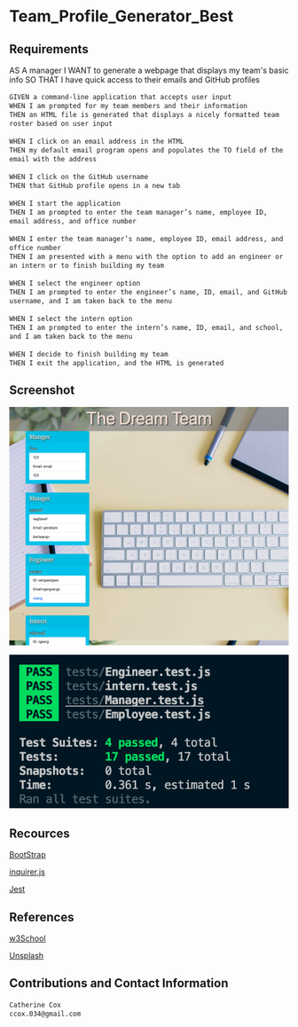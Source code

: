 # Team_Profile_Generator_Best

## Requirements

<!-- ----------------------- -->

AS A manager
I WANT to generate a webpage that displays my team's basic info
SO THAT I have quick access to their emails and GitHub profiles

```
GIVEN a command-line application that accepts user input
WHEN I am prompted for my team members and their information
THEN an HTML file is generated that displays a nicely formatted team roster based on user input

WHEN I click on an email address in the HTML
THEN my default email program opens and populates the TO field of the email with the address

WHEN I click on the GitHub username
THEN that GitHub profile opens in a new tab

WHEN I start the application
THEN I am prompted to enter the team manager’s name, employee ID, email address, and office number

WHEN I enter the team manager’s name, employee ID, email address, and office number
THEN I am presented with a menu with the option to add an engineer or an intern or to finish building my team

WHEN I select the engineer option
THEN I am prompted to enter the engineer’s name, ID, email, and GitHub username, and I am taken back to the menu

WHEN I select the intern option
THEN I am prompted to enter the intern’s name, ID, email, and school, and I am taken back to the menu

WHEN I decide to finish building my team
THEN I exit the application, and the HTML is generated
```

## Screenshot

<!-- ----------------------- -->

![Sreen Shot Display](./Assets/images/page.png)

![Screen Shot](./Assets/images/TestPass.png)

## Recources

<!-- ----------------------- -->

[BootStrap](https://getbootstrap.com/)

[inquirer.js](https://www.npmjs.com/package/inquirer)

[Jest](https://www.npmjs.com/package/jest)

## References

<!-- ----------------------- -->

[w3School](https://www.w3schools.com/bootstrap4/bootstrap_grid_stacked_to_horizontal.asp)

[Unsplash](https://unsplash.com/photos/szrJ3wjzOMg)

## Contributions and Contact Information

<!-- ----------------------- -->

```
Catherine Cox
ccox.034@gmail.com
```
